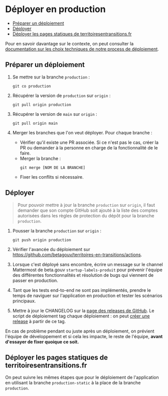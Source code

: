 # Déployer en production

- [Préparer un déploiement](#préparer-un-déploiement)
- [Déployer](#déployer)
- [Déployer les pages statiques de territoiresentransitions.fr](#déployer-les-pages-statiques-de-territoiresentransitions-fr)

Pour en savoir davantage sur le contexte, on peut consulter la [documentation sur les choix techniques de notre process de déploiement](https://github.com/betagouv/territoires-en-transitions/blob/main/docs/choix-techniques/int%C3%A9gration-continue-et-d%C3%A9ploiement.md).

## Préparer un déploiement

1. Se mettre sur la branche `production` :
   ```
   git co production
   ```

2. Récupérer la version de `production` sur `origin` :
   ```
   git pull origin production
   ```

3. Récupérer la version de `main` sur `origin` :
   ```
   git pull origin main
   ```

4. Merger les branches que l'on veut déployer. Pour chaque branche :
   - Vérifier qu'il existe une PR associée. Si ce n'est pas le cas, créer la PR
     ou demander à la personne en charge de la fonctionnalité de le faire.
   - Merger la branche :
     ```
     git merge [NOM DE LA BRANCHE]
     ```
   - Fixer les conflits si nécessaire.

## Déployer

> Pour pouvoir mettre à jour la branche `production` sur `origin`, il faut
> demander que son compte GitHub soit ajouté à la liste des comptes autorisées
> dans les règles de protection du dépôt pour la branche `production`.

1. Pousser la branche `production` sur `origin` :
   ```
   git push origin production
   ```
2. Vérifier l'avancée du déploiement sur
   https://github.com/betagouv/territoires-en-transitions/actions.

3. Lorsque c'est déployé sans encombre, écrire un message sur le channel
   Mattermost de beta.gouv `startup-labels-produit` pour prévenir l'équipe des
   différentes fonctionnalités et résolution de bugs qui viennent de passer en
   production.

4. Tant que les tests end-to-end ne sont pas implémentés, prendre le temps de
   naviguer sur l'application en production et tester les scénarios principaux.

5. Mettre à jour le CHANGELOG sur la [page des releases de GitHub](https://github.com/betagouv/territoires-en-transitions/releases). Le script de déploiement tag chaque déploiement : on peut [créer une
  release](https://docs.github.com/en/github/administering-a-repository/releasing-projects-on-github/managing-releases-in-a-repository#creating-a-release) à partir de ce tag.

En cas de problème pendant ou juste après un déploiement, on prévient l'équipe
de développement et si cela les impacte, le reste de l'équipe, **avant d'essayer
de fixer quoique ce soit.**

## Déployer les pages statiques de territoiresentransitions.fr

On peut suivre les mêmes étapes que pour le déploiement de l'application en utilisant la branche `production-static` à
la place de la branche `production`.
